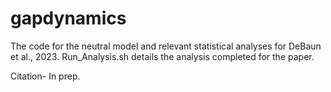 # gapdynamics

The code for the neutral model and relevant statistical analyses for DeBaun et al., 2023. Run_Analysis.sh details the analysis completed for the paper.

Citation- In prep.
